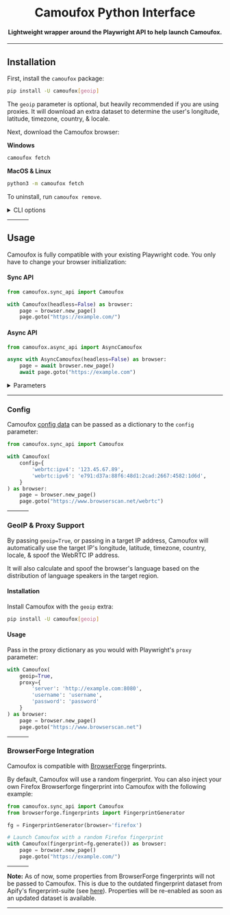 <div align="center">

# Camoufox Python Interface

#### Lightweight wrapper around the Playwright API to help launch Camoufox.

</div>

---

## Installation

First, install the `camoufox` package:

```bash
pip install -U camoufox[geoip]
```

The `geoip` parameter is optional, but heavily recommended if you are using proxies. It will download an extra dataset to determine the user's longitude, latitude, timezone, country, & locale.

Next, download the Camoufox browser:

**Windows**

```bash
camoufox fetch
```

**MacOS & Linux**

```bash
python3 -m camoufox fetch
```

To uninstall, run `camoufox remove`.

<details>
<summary>CLI options</summary>

```
Usage: python -m camoufox [OPTIONS] COMMAND [ARGS]...

Options:
  --help  Show this message and exit.

Commands:
  fetch    Fetch the latest version of Camoufox
  remove   Remove all downloaded files
  test     Open the Playwright inspector
  version  Display the current version
```

</details>

<hr width=50>

## Usage

Camoufox is fully compatible with your existing Playwright code. You only have to change your browser initialization:

#### Sync API

```python
from camoufox.sync_api import Camoufox

with Camoufox(headless=False) as browser:
    page = browser.new_page()
    page.goto("https://example.com/")
```

#### Async API

```python
from camoufox.async_api import AsyncCamoufox

async with AsyncCamoufox(headless=False) as browser:
    page = await browser.new_page()
    await page.goto("https://example.com")
```

<details>
<summary>Parameters</summary>

```
Launches a new browser instance for Camoufox.
Accepts all Playwright Firefox launch options, along with the following:

Parameters:
    config (Optional[Dict[str, Any]]):
        Camoufox properties to use.
    os (Optional[ListOrString]):
        Operating system to use for the fingerprint generation.
        Can be "windows", "macos", or "linux", or a list of these to choose from randomly.
        Default: ["windows", "macos", "linux"]
    block_images (Optional[bool]):
        Whether to block all images.
    block_webrtc (Optional[bool]):
        Whether to block WebRTC entirely.
    allow_webgl (Optional[bool]):
        Whether to allow WebGL. To prevent leaks, only use this for special cases.
    geoip (Optional[Union[str, bool]]):
        Calculate longitude, latitude, timezone, country, & locale based on the IP address.
        Pass the target IP address to use, or `True` to find the IP address automatically.
    locale (Optional[str]):
        Locale to use in Camoufox.
    addons (Optional[List[str]]):
        List of Firefox addons to use.
    fonts (Optional[List[str]]):
        Fonts to load into Camoufox (in addition to the default fonts for the target `os`).
        Takes a list of font family names that are installed on the system.
    exclude_addons (Optional[List[DefaultAddons]]):
        Default addons to exclude. Passed as a list of camoufox.DefaultAddons enums.
    fingerprint (Optional[Fingerprint]):
        Use a custom BrowserForge fingerprint. Note: Not all values will be implemented.
        If not provided, a random fingerprint will be generated based on the provided os & user_agent.
    screen (Optional[Screen]):
        NOT YET IMPLEMENTED: Constrains the screen dimensions of the generated fingerprint.
        Takes a browserforge.fingerprints.Screen instance.
    executable_path (Optional[str]):
        Custom Camoufox browser executable path.
    firefox_user_prefs (Optional[Dict[str, Any]]):
        Firefox user preferences to set.
    proxy (Optional[Dict[str, str]]):
        Proxy to use for the browser.
        Note: If geoip is True, a request will be sent through this proxy to find the target IP.
    ff_version (Optional[int]):
        Firefox version to use. Defaults to the current Camoufox version.
        To prevent leaks, only use this for special cases.
    args (Optional[List[str]]):
        Arguments to pass to the browser.
    env (Optional[Dict[str, Union[str, float, bool]]]):
        Environment variables to set.
    **launch_options (Dict[str, Any]):
        Additional Firefox launch options.
```

</details>

---

### Config

Camoufox [config data](https://github.com/daijro/camoufox?tab=readme-ov-file#fingerprint-injection) can be passed as a dictionary to the `config` parameter:

```python
from camoufox.sync_api import Camoufox

with Camoufox(
    config={
        'webrtc:ipv4': '123.45.67.89',
        'webrtc:ipv6': 'e791:d37a:88f6:48d1:2cad:2667:4582:1d6d',
    }
) as browser:
    page = browser.new_page()
    page.goto("https://www.browserscan.net/webrtc")
```

<hr width=50>

### GeoIP & Proxy Support

By passing `geoip=True`, or passing in a target IP address, Camoufox will automatically use the target IP's longitude, latitude, timezone, country, locale, & spoof the WebRTC IP address.

It will also calculate and spoof the browser's language based on the distribution of language speakers in the target region.

#### Installation

Install Camoufox with the `geoip` extra:

```bash
pip install -U camoufox[geoip]
```

#### Usage

Pass in the proxy dictionary as you would with Playwright's `proxy` parameter:

```python
with Camoufox(
    geoip=True,
    proxy={
        'server': 'http://example.com:8080',
        'username': 'username',
        'password': 'password'
    }
) as browser:
    page = browser.new_page()
    page.goto("https://www.browserscan.net")
```

<hr width=50>

### BrowserForge Integration

Camoufox is compatible with [BrowserForge](https://github.com/daijro/browserforge) fingerprints.

By default, Camoufox will use a random fingerprint. You can also inject your own Firefox Browserforge fingerprint into Camoufox with the following example:

```python
from camoufox.sync_api import Camoufox
from browserforge.fingerprints import FingerprintGenerator

fg = FingerprintGenerator(browser='firefox')

# Launch Camoufox with a random Firefox fingerprint
with Camoufox(fingerprint=fg.generate()) as browser:
    page = browser.new_page()
    page.goto("https://example.com/")
```

<hr width=50>

**Note:** As of now, some properties from BrowserForge fingerprints will not be passed to Camoufox. This is due to the outdated fingerprint dataset from Apify's fingerprint-suite (see [here](https://github.com/apify/fingerprint-suite/discussions/308)). Properties will be re-enabled as soon as an updated dataset is available.

---
